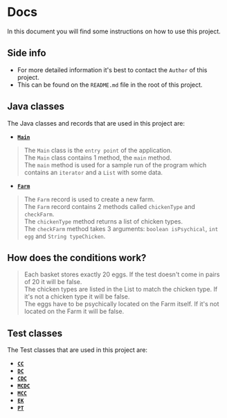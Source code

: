 # Docs
In this document you will find some instructions on how to use this project.<br/>

## Side info
- For more detailed information it's best to contact the `Author` of this project.
- This can be found on the `README.md` file in the root of this project.

## Java classes
The Java classes and records that are used in this project are:
- [**`Main`**](../src/main/java/Main.java)
> The `Main` class is the `entry point` of the application.<br/>
> The `Main` class contains 1 method, the `main` method.<br/>
> The `main` method is used for a sample run of the program which contains an `iterator` and a `List` with some data.
- [**`Farm`**](../src/main/java/chicken/Farm.java)
> The `Farm` record is used to create a new farm.<br/>
> The `Farm` record contains 2 methods called `chickenType` and `checkFarm`.<br/>
> The `chickenType` method returns a list of chicken types.<br/>
> The `checkFarm` method takes 3 arguments: `boolean isPsychical`, `int egg` and `String typeChicken`.

## How does the conditions work?
> Each basket stores exactly 20 eggs. If the test doesn't come in pairs of 20 it will be false.<br/>
> The chicken types are listed in the List to match the chicken type. If it's not a chicken type it will be false.<br/>
> The eggs have to be psychically located on the Farm itself. If it's not located on the Farm it will be false.

## Test classes
The Test classes that are used in this project are:
- [**`CC`**](../src/main/test/CC.java)
- [**`DC`**](../src/main/test/DC.java)
- [**`CDC`**](../src/main/test/CDC.java)
- [**`MCDC`**](../src/main/test/MCDC.java)
- [**`MCC`**](../src/main/test/MCC.java)
- [**`EK`**](../src/main/test/EK.java)
- [**`PT`**](../src/main/test/PT.java)